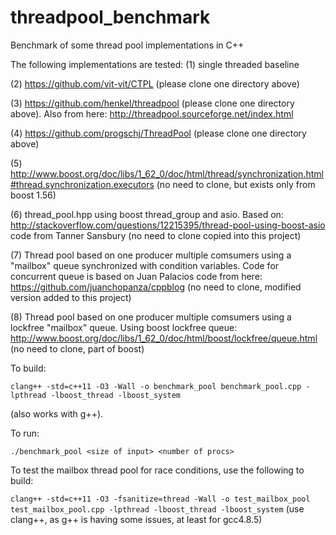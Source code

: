 # threadpool_benchmark
Benchmark of some thread pool implementations in C++

The following implementations are tested:
(1) single threaded baseline

(2) https://github.com/vit-vit/CTPL (please clone one directory above)

(3) https://github.com/henkel/threadpool (please clone one directory above). Also from here: http://threadpool.sourceforge.net/index.html

(4) https://github.com/progschj/ThreadPool (please clone one directory above)

(5) http://www.boost.org/doc/libs/1_62_0/doc/html/thread/synchronization.html#thread.synchronization.executors (no need to clone, but exists only from boost 1.56)

(6) thread_pool.hpp using boost thread_group and asio. Based on: http://stackoverflow.com/questions/12215395/thread-pool-using-boost-asio code from Tanner Sansbury (no need to clone copied into this project)

(7) Thread pool based on one producer multiple comsumers using a "mailbox" queue synchronized with condition variables. Code for concurrent queue is based on Juan Palacios code from here: https://github.com/juanchopanza/cppblog (no need to clone, modified version added to this project)

(8) Thread pool based on one producer multiple comsumers using a lockfree "mailbox" queue. Using boost lockfree queue: http://www.boost.org/doc/libs/1_62_0/doc/html/boost/lockfree/queue.html (no need to clone, part of boost)

To build:

```clang++ -std=c++11 -O3 -Wall -o benchmark_pool benchmark_pool.cpp -lpthread -lboost_thread -lboost_system```

(also works with g++).

To run:

```./benchmark_pool <size of input> <number of procs>```

To test the mailbox thread pool for race conditions, use the following to build:

```clang++ -std=c++11 -O3 -fsanitize=thread -Wall -o test_mailbox_pool test_mailbox_pool.cpp -lpthread -lboost_thread -lboost_system```
(use clang++, as g++ is having some issues, at least for gcc4.8.5)
